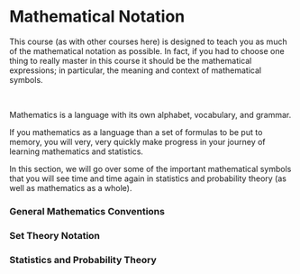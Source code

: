# Mathematical Notation

This course (as with other courses here) is designed to teach you as much of the mathematical notation as possible. In fact, if you had to choose one thing to really master in this course it should be the mathematical expressions; in particular, the meaning and context of mathematical symbols.

<br/>

Mathematics is a language with its own alphabet, vocabulary, and grammar.

If you mathematics as a language than a set of formulas to be put to memory, you will very, very quickly make progress in your journey of learning mathematics and statistics.

In this section, we will go over some of the important mathematical symbols that you will see time and time again in statistics and probability theory (as well as mathematics as a whole).


### General Mathematics Conventions




### Set Theory Notation

### Statistics and Probability Theory